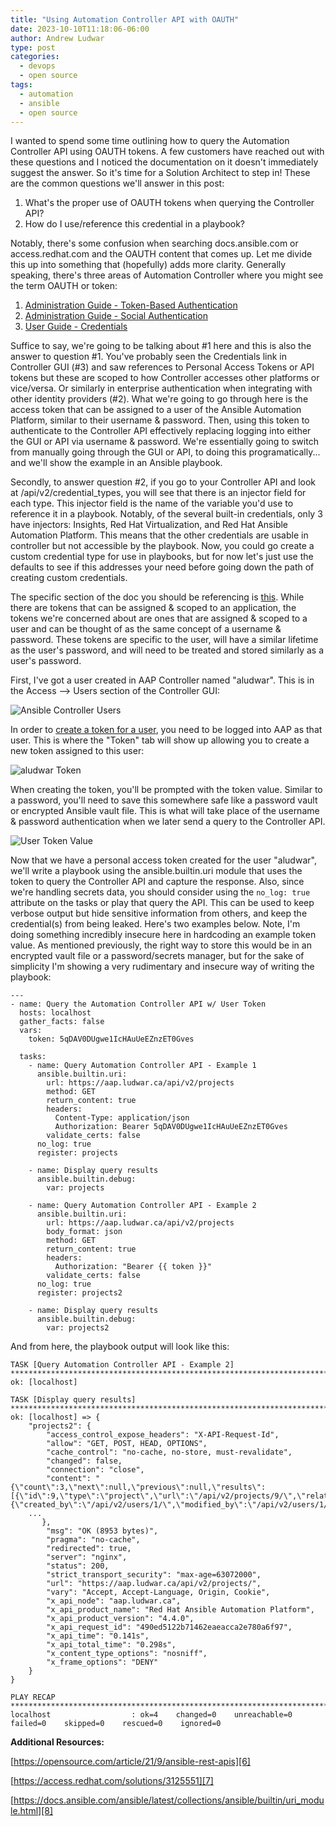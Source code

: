 ```yaml
---
title: "Using Automation Controller API with OAUTH"
date: 2023-10-10T11:18:06-06:00
author: Andrew Ludwar
type: post
categories:
  - devops
  - open source
tags:
  - automation
  - ansible
  - open source
---
```

I wanted to spend some time outlining how to query the Automation Controller API using OAUTH tokens. A few customers have reached out with these questions and I noticed the documentation on it doesn't immediately suggest the answer. So it's time for a Solution Architect to step in! These are the common questions we'll answer in this post:

1. What's the proper use of OAUTH tokens when querying the Controller API?
2. How do I use/reference this credential in a playbook?

Notably, there's some confusion when searching docs.ansible.com or access.redhat.com and the OAUTH content that comes up. Let me divide this up into something that (hopefully) adds more clarity. Generally speaking, there's three areas of Automation Controller where you might see the term OAUTH or token:

1. [Administration Guide - Token-Based Authentication][1]
2. [Administration Guide - Social Authentication][2]
3. [User Guide - Credentials][3]

Suffice to say, we're going to be talking about #1 here and this is also the answer to question #1. You've probably seen the Credentials link in Controller GUI (#3) and saw references to Personal Access Tokens or API tokens but these are scoped to how Controller accesses other platforms or vice/versa. Or similarly in enterprise authentication when integrating with other identity providers (#2). What we're going to go through here is the access token that can be assigned to a user of the Ansible Automation Platform, similar to their username & password. Then, using this token to authenticate to the Controller API effectively replacing logging into either the GUI or API via username & password. We're essentially going to switch from manually going through the GUI or API, to doing this programatically... and we'll show the example in an Ansible playbook.

Secondly, to answer question #2, if you go to your Controller API and look at /api/v2/credential_types, you will see that there is an injector field for each type. This injector field is the name of the variable you'd use to reference it in a playbook. Notably, of the several built-in credentials, only 3 have injectors: Insights, Red Hat Virtualization, and Red Hat Ansible Automation Platform. This means that the other credentials are usable in controller but not accessible by the playbook. Now, you could go create a custom credential type for use in playbooks, but for now let's just use the defaults to see if this addresses your need before going down the path of creating custom credentials.


The specific section of the doc you should be referencing is [this][4]. While there are tokens that can be assigned & scoped to an application, the tokens we're concerned about are ones that are assigned & scoped to a user and can be thought of as the same concept of a username & password. These tokens are specific to the user, will have a similar lifetime as the user's password, and will need to be treated and stored similarly as a user's password.

First, I've got a user created in AAP Controller named "aludwar". This is in the Access --> Users section of the Controller GUI:

![Ansible Controller Users](https://calgaryrhce.ca/wp-content/uploads/2023/10/aap-users.png)

In order to [create a token for a user][5], you need to be logged into AAP as that user. This is where the "Token" tab will show up allowing you to create a new token assigned to this user:

![aludwar Token](https://calgaryrhce.ca/wp-content/uploads/2023/10/aludwar-token.png)

When creating the token, you'll be prompted with the token value. Similar to a password, you'll need to save this somewhere safe like a password vault or encrypted Ansible vault file. This is what will take place of the username & password authentication when we later send a query to the Controller API.

![User Token Value](https://calgaryrhce.ca/wp-content/uploads/2023/10/user-token.png)

Now that we have a personal access token created for the user "aludwar", we'll write a playbook using the ansible.builtin.uri module that uses the token to query the Controller API and capture the response. Also, since we're handling secrets data, you should consider using the `no_log: true` attribute on the tasks or play that query the API. This can be used to keep verbose output but hide sensitive information from others, and keep the credential(s) from being leaked. Here's two examples below. Note, I'm doing something incredibly insecure here in hardcoding an example token value. As mentioned previously, the right way to store this would be in an encrypted vault file or a password/secrets manager, but for the sake of simplicity I'm showing a very rudimentary and insecure way of writing the playbook:

    ---
	- name: Query the Automation Controller API w/ User Token
	  hosts: localhost
	  gather_facts: false
	  vars:
	    token: 5qDAV0DUgwe1IcHAuUeEZnzET0Gves
	
	  tasks:
	    - name: Query Automation Controller API - Example 1
	      ansible.builtin.uri:
	        url: https://aap.ludwar.ca/api/v2/projects
	        method: GET
	        return_content: true
	        headers:
	          Content-Type: application/json
	          Authorization: Bearer 5qDAV0DUgwe1IcHAuUeEZnzET0Gves
	        validate_certs: false
	      no_log: true
	      register: projects
	
	    - name: Display query results
	      ansible.builtin.debug:
	        var: projects
	
	    - name: Query Automation Controller API - Example 2
	      ansible.builtin.uri:
	        url: https://aap.ludwar.ca/api/v2/projects
	        body_format: json
	        method: GET
	        return_content: true
	        headers:
	          Authorization: "Bearer {{ token }}"
	        validate_certs: false
	      no_log: true
	      register: projects2
	
	    - name: Display query results
	      ansible.builtin.debug:
	        var: projects2

And from here, the playbook output will look like this:

    TASK [Query Automation Controller API - Example 2] ***************************************************************************************************************************************************************************************************************************************************************************
	ok: [localhost]
	
	TASK [Display query results] *************************************************************************************************************************************************************************************************************************************************************************************************
	ok: [localhost] => {
	    "projects2": {
	        "access_control_expose_headers": "X-API-Request-Id",
	        "allow": "GET, POST, HEAD, OPTIONS",
	        "cache_control": "no-cache, no-store, must-revalidate",
	        "changed": false,
	        "connection": "close",
	        "content": "{\"count\":3,\"next\":null,\"previous\":null,\"results\":[{\"id\":9,\"type\":\"project\",\"url\":\"/api/v2/projects/9/\",\"related\":{\"created_by\":\"/api/v2/users/1/\",\"modified_by\":\"/api/v2/users/1/\",\"credential\":\"/api/v2/credentials/9/\",\"last_job\":\"/api/v2/project_updates/248/\",\"teams\":\"/api/v2/projects/9/teams/\",\"playbooks\":\"/api/v2/projects/9/playbooks/\",\"inventory_files\":\"/api/v2/projects/9/inventories/\",\"update\":\"/api/v2/projects/9/update/\",\"project_updates\":\"/api/v2/projects/9/project_updates/\",\"scm_inventory_sources\":\"/api/v2/projects/9/scm_inventory_sources/\",\"schedules\":\"/api/v2/projects/9/schedules
	    ...
	       },
	        "msg": "OK (8953 bytes)",
	        "pragma": "no-cache",
	        "redirected": true,
	        "server": "nginx",
	        "status": 200,
	        "strict_transport_security": "max-age=63072000",
	        "url": "https://aap.ludwar.ca/api/v2/projects/",
	        "vary": "Accept, Accept-Language, Origin, Cookie",
	        "x_api_node": "aap.ludwar.ca",
	        "x_api_product_name": "Red Hat Ansible Automation Platform",
	        "x_api_product_version": "4.4.0",
	        "x_api_request_id": "490ed5122b71462eaeacca2e780a6f97",
	        "x_api_time": "0.141s",
	        "x_api_total_time": "0.298s",
	        "x_content_type_options": "nosniff",
	        "x_frame_options": "DENY"
	    }
	}
	
	PLAY RECAP *******************************************************************************************************************************************************************************************************************************************************************************************************************
	localhost                  : ok=4    changed=0    unreachable=0    failed=0    skipped=0    rescued=0    ignored=0   



**Additional Resources:**

[https://opensource.com/article/21/9/ansible-rest-apis][6]

[https://access.redhat.com/solutions/3125551][7]

[https://docs.ansible.com/ansible/latest/collections/ansible/builtin/uri_module.html][8]




[1]: https://docs.ansible.com/automation-controller/latest/html/administration/oauth2_token_auth.html
[2]: https://docs.ansible.com/automation-controller/latest/html/administration/social_auth.html#google-oauth2-settings
[3]: https://docs.ansible.com/automation-controller/4.0.0/html/userguide/credentials.html
[4]: https://docs.ansible.com/automation-controller/latest/html/administration/oauth2_token_auth.html#using-oauth-2-token-system-for-personal-access-tokens-pat
[5]: https://docs.ansible.com/automation-controller/4.4/html/userguide/applications_auth.html#ug-tokens-auth-create

[6]: https://opensource.com/article/21/9/ansible-rest-apis
[7]: https://access.redhat.com/solutions/3125551
[8]: https://docs.ansible.com/ansible/latest/collections/ansible/builtin/uri_module.html
